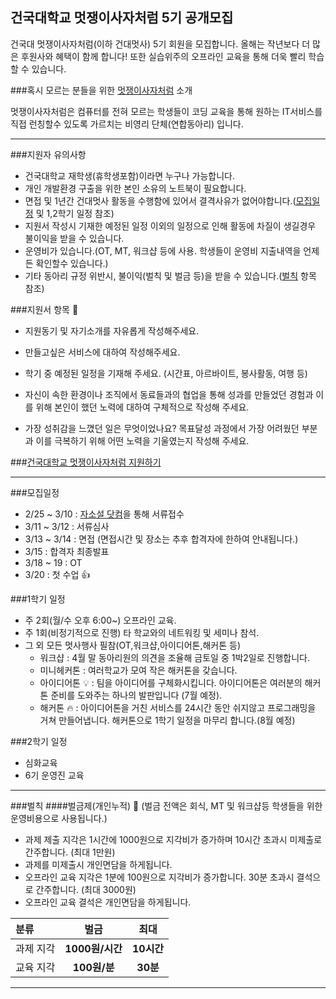 
건국대학교 멋쟁이사자처럼 5기 공개모집
---
건국대 멋쟁이사자처럼(이하 건대멋사) 5기 회원을 모집합니다. 올해는 작년보다 더 많은 후원사와 혜택이 함께 합니다! 또한 실습위주의 오프라인 교육을 통해 더욱 빨리 학습할 수 있습니다.


###혹시 모르는 분들을 위한 [멋쟁이사자처럼](http://likelion.net/) 소개

멋쟁이사자처럼은 컴퓨터를 전혀 모르는 학생들이 코딩 교육을 통해 원하는 IT서비스를 직접 런칭할수 있도록 가르치는 비영리 단체(연합동아리) 입니다.

---


###지원자 유의사항
- 건국대학교 재학생(휴학생포함)이라면 누구나 가능합니다.
- 개인 개발환경 구출을 위한 본인 소유의 노트북이 필요합니다.
- 면접 및 1년간 건대멋사 활동을 수행함에 있어서 결격사유가 없어야합니다.([모집일정](#모집일정) 및 1,2학기 일정 참조)
- 지원서 작성시 기재한 예정된 일정 이외의 일정으로 인해 활동에 차질이 생길경우 불이익을 받을 수 있습니다.
- 운영비가 있습니다.(OT, MT, 워크샵 등에 사용. 학생들이 운영비 지출내역을 언제든 확인할수 있습니다.)
- 기타 동아리 규정 위반시, 불이익(벌칙 및 벌금 등)을 받을 수 있습니다.([벌칙](#벌칙) 항목 참조)


###지원서 항목 :memo:

- 지원동기 및 자기소개를 자유롭게 작성해주세요.

- 만들고싶은 서비스에 대하여 작성해주세요.

- 학기 중 예정된 일정을 기재해 주세요.
(시간표, 아르바이트, 봉사활동, 여행 등)

- 자신이 속한 환경이나 조직에서 동료들과의 협업을 통해 성과를 만들었던 경험과 이를 위해 본인이 했던 노력에 대하여 구체적으로 작성해 주세요.

- 가장 성취감을 느꼈던 일은 무엇이었나요? 목표달성 과정에서 가장 어려웠던 부분과 이를 극복하기 위해 어떤 노력을 기울였는지 작성해 주세요.

###[건국대학교 멋쟁이사자처럼 지원하기](http://jasoseol.com/)

---


###모집일정
- 2/25 ~ 3/10 : [자소설 닷컴](http://jasoseol.com/)을 통해 서류접수
- 3/11 ~ 3/12 : 서류심사
- 3/13 ~ 3/14 : 면접
(면접시간 및 장소는 추후 합격자에 한하여 안내됩니다.)
- 3/15 : 합격자 최종발표
- 3/18 ~ 19 : OT
- 3/20 : 첫 수업 :+1:

###1학기 일정
- 주 2회(월/수 오후 6:00~) 오프라인 교육.
- 주 1회(비정기적으로 진행) 타 학교와의 네트워킹 및 세미나 참석.
- 그 외 모든 멋사행사 필참(OT,워크샵,아이디어톤,해커톤 등)
	- 워크샵 : 4월 말 동아리원의 의견을 조율해 금토일 중 1박2일로 진행합니다.
	- 미니헤커톤 : 여러학교가 모여 작은 해커톤을 갖습니다.
	- 아이디어톤 :bulb: : 팀을 아이디어를 구체화시킵니다. 아이디어톤은 여러분의 해커톤 준비를 도와주는 하나의 발판입니다 (7월 예정).
	- 해커톤 :fire: : 아이디어톤을 거친 서비스를 24시간 동안 쉬지않고 프로그래밍을 거쳐 만들어냅니다. 해커톤으로 1학기 일정을 마무리 합니다.(8월 예정)


###2학기 일정
- 심화교육
- 6기 운영진 교육

---

###벌칙
####벌금제(개인누적) :cop:
(벌금 전액은 회식, MT 및 워크샵등 학생들을 위한 운영비용으로 사용됩니다.)

- 과제 제출 지각은 1시간에 1000원으로 지각비가 증가하며 10시간 초과시 미제출로 간주합니다. (최대 1만원)
- 과제를 미제출시 개인면담을 하게됩니다.
- 오프라인 교육 지각은 1분에 100원으로 지각비가 증가합니다. 30분 초과시 결석으로 간주합니다. (최대 3000원)
- 오프라인 교육 결석은 개인면담을 하게됩니다.

| 	분류	| 벌금           |     최대      |
| :----- | :-----------: | :----------: |
| 과제 지각    | **1000원/시간** |   **10시간**  |
| 교육 지각    | **100원/분**   |   **30분**  |

---
